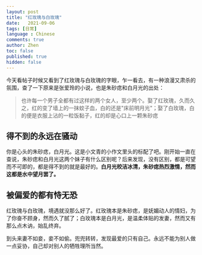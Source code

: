 ```yaml
---
layout: post
title: "红玫瑰与白玫瑰"
date:   2021-09-06
tags: [日常]
language : Chinese
comments: true
author: Zhen
toc: false
published: true
hidden: false
---
```

今天看帖子时候又看到了红玫瑰与白玫瑰的字眼，乍一看去，有一种浪漫又肃杀的氛围，查了一下原来是张爱玲的小说，也是朱砂痣和白月光的出处：

> 也许每一个男子全都有过这样的两个女人，至少两个。娶了红玫瑰，久而久之，红的变了墙上的一抹蚊子血，白的还是"床前明月光"；娶了白玫瑰，白的便是衣服上沾的一粒饭黏子，红的却是心口上一颗朱砂痣

## 得不到的永远在骚动

你是心头的朱砂痣，白月光。这是小文青的小作文里头的标配了吧。刚开始一直在查说，朱砂痣和白月光这两个妹子有什么区别呢？后来发现，没有区别，都是可望而不可即的，都是得不到的就是最好的。**白月光皎洁冰清，朱砂痣热烈激情，然而这都是水中望月罢了。**

## 被偏爱的都有恃无恐

红玫瑰与白玫瑰，境遇就没那么好了。红玫瑰本是朱砂痣，是妩媚动人的情妇，为了你奋不顾身，然而久了腻了；白玫瑰本是白月光，是温柔体贴的发妻，然而又有那么点木讷，始乱终弃。

到头来妻不如妾，妾不如偷。兜兜转转，发现最爱的只有自己。永远不能为别人做一点妥协，自己却对别人的牺牲理所当然。

<!--stackedit_data:
eyJoaXN0b3J5IjpbNDE5NDYyMzg3LDkyMjIwMDY2NCwxNzc0MD
Q3MzkzLC00NzIxNDY2MjMsLTYzNjM5MDExLDM4MzIwNjIwNiwt
MTE0Mjc5MjgyNiwtMTk5NzI3NDQ1OF19
-->